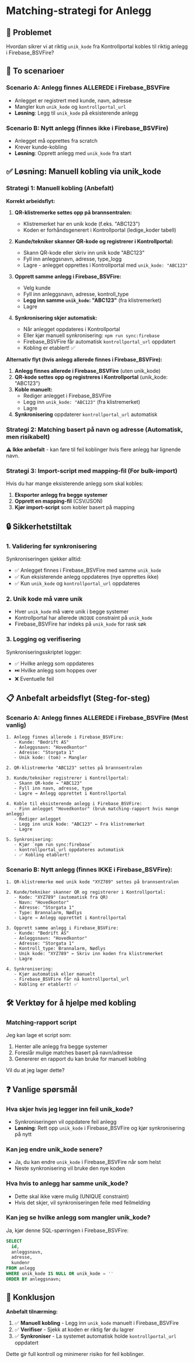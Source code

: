 # Matching-strategi for Anlegg

## 🎯 Problemet

Hvordan sikrer vi at riktig `unik_kode` fra Kontrollportal kobles til riktig anlegg i Firebase_BSVFire?

## 📌 To scenarioer

### Scenario A: Anlegg finnes ALLEREDE i Firebase_BSVFire
- Anlegget er registrert med kunde, navn, adresse
- Mangler kun `unik_kode` og `kontrollportal_url`
- **Løsning**: Legg til `unik_kode` på eksisterende anlegg

### Scenario B: Nytt anlegg (finnes ikke i Firebase_BSVFire)
- Anlegget må opprettes fra scratch
- Krever kunde-kobling
- **Løsning**: Opprett anlegg med `unik_kode` fra start

## ✅ Løsning: Manuell kobling via unik_kode

### Strategi 1: Manuell kobling (Anbefalt)

**Korrekt arbeidsflyt:**

1. **QR-klistremerke settes opp på brannsentralen:**
   - Klistremerket har en unik kode (f.eks. "ABC123")
   - Koden er forhåndsgenerert i Kontrollportal (ledige_koder tabell)

2. **Kunde/tekniker skanner QR-kode og registrerer i Kontrollportal:**
   - Skann QR-kode eller skriv inn unik kode "ABC123"
   - Fyll inn anleggsnavn, adresse, type_logg
   - Lagre - anlegget opprettes i Kontrollportal med `unik_kode: "ABC123"`

3. **Opprett samme anlegg i Firebase_BSVFire:**
   - Velg kunde
   - Fyll inn anleggsnavn, adresse, kontroll_type
   - **Legg inn samme `unik_kode`: "ABC123"** (fra klistremerket)
   - Lagre

4. **Synkronisering skjer automatisk:**
   - Når anlegget oppdateres i Kontrollportal
   - Eller kjør manuell synkronisering: `npm run sync:firebase`
   - Firebase_BSVFire får automatisk `kontrollportal_url` oppdatert
   - Kobling er etablert! ✅

**Alternativ flyt (hvis anlegg allerede finnes i Firebase_BSVFire):**

1. **Anlegg finnes allerede i Firebase_BSVFire** (uten unik_kode)
2. **QR-kode settes opp og registreres i Kontrollportal** (unik_kode: "ABC123")
3. **Koble manuelt:**
   - Rediger anlegget i Firebase_BSVFire
   - Legg inn `unik_kode: "ABC123"` (fra klistremerket)
   - Lagre
4. **Synkronisering** oppdaterer `kontrollportal_url` automatisk

### Strategi 2: Matching basert på navn og adresse (Automatisk, men risikabelt)

**⚠️ Ikke anbefalt** - kan føre til feil koblinger hvis flere anlegg har lignende navn.

### Strategi 3: Import-script med mapping-fil (For bulk-import)

Hvis du har mange eksisterende anlegg som skal kobles:

1. **Eksporter anlegg fra begge systemer**
2. **Opprett en mapping-fil** (CSV/JSON)
3. **Kjør import-script** som kobler basert på mapping

## 🔒 Sikkerhetstiltak

### 1. Validering før synkronisering

Synkroniseringen sjekker alltid:
- ✅ Anlegget finnes i Firebase_BSVFire med samme `unik_kode`
- ✅ Kun eksisterende anlegg oppdateres (nye opprettes ikke)
- ✅ Kun `unik_kode` og `kontrollportal_url` oppdateres

### 2. Unik kode må være unik

- Hver `unik_kode` må være unik i begge systemer
- Kontrollportal har allerede `UNIQUE` constraint på `unik_kode`
- Firebase_BSVFire har indeks på `unik_kode` for rask søk

### 3. Logging og verifisering

Synkroniseringsskriptet logger:
- ✅ Hvilke anlegg som oppdateres
- ⏭️ Hvilke anlegg som hoppes over
- ❌ Eventuelle feil

## 📋 Anbefalt arbeidsflyt (Steg-for-steg)

### Scenario A: Anlegg finnes ALLEREDE i Firebase_BSVFire (Mest vanlig)

```
1. Anlegg finnes allerede i Firebase_BSVFire:
   - Kunde: "Bedrift AS"
   - Anleggsnavn: "Hovedkontor"
   - Adresse: "Storgata 1"
   - Unik kode: (tom) ← Mangler

2. QR-klistremerke "ABC123" settes på brannsentralen

3. Kunde/tekniker registrerer i Kontrollportal:
   - Skann QR-kode → "ABC123"
   - Fyll inn navn, adresse, type
   - Lagre → Anlegg opprettet i Kontrollportal

4. Koble til eksisterende anlegg i Firebase_BSVFire:
   - Finn anlegget "Hovedkontor" (bruk matching-rapport hvis mange anlegg)
   - Rediger anlegget
   - Legg inn unik kode: "ABC123" ← Fra klistremerket
   - Lagre

5. Synkronisering:
   - Kjør `npm run sync:firebase`
   - kontrollportal_url oppdateres automatisk
   - ✅ Kobling etablert!
```

### Scenario B: Nytt anlegg (finnes IKKE i Firebase_BSVFire):

```
1. QR-klistremerke med unik kode "XYZ789" settes på brannsentralen

2. Kunde/tekniker skanner QR og registrerer i Kontrollportal:
   - Kode: "XYZ789" (automatisk fra QR)
   - Navn: "Hovedkontor"
   - Adresse: "Storgata 1"
   - Type: Brannalarm, Nødlys
   - Lagre → Anlegg opprettet i Kontrollportal

3. Opprett samme anlegg i Firebase_BSVFire:
   - Kunde: "Bedrift AS"
   - Anleggsnavn: "Hovedkontor"
   - Adresse: "Storgata 1"
   - Kontroll_type: Brannalarm, Nødlys
   - Unik kode: "XYZ789" ← Skriv inn koden fra klistremerket
   - Lagre

4. Synkronisering:
   - Kjør automatisk eller manuelt
   - Firebase_BSVFire får nå kontrollportal_url
   - Kobling er etablert! ✅
```


## 🛠️ Verktøy for å hjelpe med kobling

### Matching-rapport script

Jeg kan lage et script som:
1. Henter alle anlegg fra begge systemer
2. Foreslår mulige matches basert på navn/adresse
3. Genererer en rapport du kan bruke for manuell kobling

Vil du at jeg lager dette?

## ❓ Vanlige spørsmål

### Hva skjer hvis jeg legger inn feil unik_kode?

- Synkroniseringen vil oppdatere feil anlegg
- **Løsning**: Rett opp `unik_kode` i Firebase_BSVFire og kjør synkronisering på nytt

### Kan jeg endre unik_kode senere?

- Ja, du kan endre `unik_kode` i Firebase_BSVFire når som helst
- Neste synkronisering vil bruke den nye koden

### Hva hvis to anlegg har samme unik_kode?

- Dette skal ikke være mulig (UNIQUE constraint)
- Hvis det skjer, vil synkroniseringen feile med feilmelding

### Kan jeg se hvilke anlegg som mangler unik_kode?

Ja, kjør denne SQL-spørringen i Firebase_BSVFire:

```sql
SELECT 
  id,
  anleggsnavn,
  adresse,
  kundenr
FROM anlegg
WHERE unik_kode IS NULL OR unik_kode = ''
ORDER BY anleggsnavn;
```

## 🎯 Konklusjon

**Anbefalt tilnærming:**

1. ✅ **Manuell kobling** - Legg inn `unik_kode` manuelt i Firebase_BSVFire
2. ✅ **Verifiser** - Sjekk at koden er riktig før du lagrer
3. ✅ **Synkroniser** - La systemet automatisk holde `kontrollportal_url` oppdatert

Dette gir full kontroll og minimerer risiko for feil koblinger.
